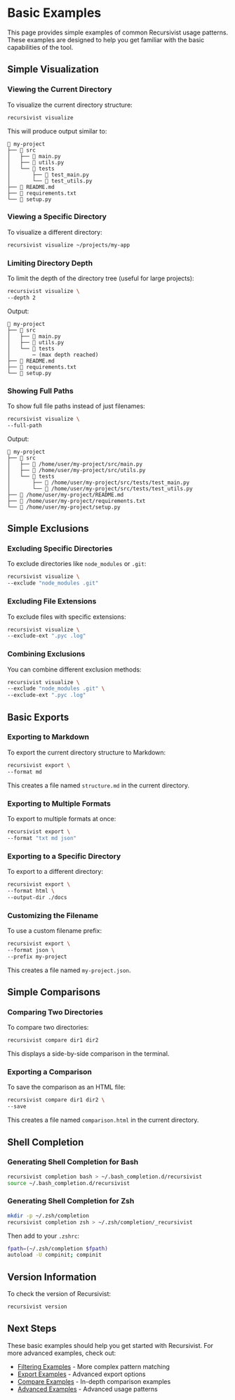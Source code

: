 # Basic Examples

This page provides simple examples of common Recursivist usage patterns. These examples are designed to help you get familiar with the basic capabilities of the tool.

## Simple Visualization

### Viewing the Current Directory

To visualize the current directory structure:

```bash
recursivist visualize
```

This will produce output similar to:

```
📂 my-project
├── 📁 src
│   ├── 📄 main.py
│   ├── 📄 utils.py
│   └── 📁 tests
│       ├── 📄 test_main.py
│       └── 📄 test_utils.py
├── 📄 README.md
├── 📄 requirements.txt
└── 📄 setup.py
```

### Viewing a Specific Directory

To visualize a different directory:

```bash
recursivist visualize ~/projects/my-app
```

### Limiting Directory Depth

To limit the depth of the directory tree (useful for large projects):

```bash
recursivist visualize \
--depth 2
```

Output:

```
📂 my-project
├── 📁 src
│   ├── 📄 main.py
│   ├── 📄 utils.py
│   └── 📁 tests
│       ⋯ (max depth reached)
├── 📄 README.md
├── 📄 requirements.txt
└── 📄 setup.py
```

### Showing Full Paths

To show full file paths instead of just filenames:

```bash
recursivist visualize \
--full-path
```

Output:

```
📂 my-project
├── 📁 src
│   ├── 📄 /home/user/my-project/src/main.py
│   ├── 📄 /home/user/my-project/src/utils.py
│   └── 📁 tests
│       ├── 📄 /home/user/my-project/src/tests/test_main.py
│       └── 📄 /home/user/my-project/src/tests/test_utils.py
├── 📄 /home/user/my-project/README.md
├── 📄 /home/user/my-project/requirements.txt
└── 📄 /home/user/my-project/setup.py
```

## Simple Exclusions

### Excluding Specific Directories

To exclude directories like `node_modules` or `.git`:

```bash
recursivist visualize \
--exclude "node_modules .git"
```

### Excluding File Extensions

To exclude files with specific extensions:

```bash
recursivist visualize \
--exclude-ext ".pyc .log"
```

### Combining Exclusions

You can combine different exclusion methods:

```bash
recursivist visualize \
--exclude "node_modules .git" \
--exclude-ext ".pyc .log"
```

## Basic Exports

### Exporting to Markdown

To export the current directory structure to Markdown:

```bash
recursivist export \
--format md
```

This creates a file named `structure.md` in the current directory.

### Exporting to Multiple Formats

To export to multiple formats at once:

```bash
recursivist export \
--format "txt md json"
```

### Exporting to a Specific Directory

To export to a different directory:

```bash
recursivist export \
--format html \
--output-dir ./docs
```

### Customizing the Filename

To use a custom filename prefix:

```bash
recursivist export \
--format json \
--prefix my-project
```

This creates a file named `my-project.json`.

## Simple Comparisons

### Comparing Two Directories

To compare two directories:

```bash
recursivist compare dir1 dir2
```

This displays a side-by-side comparison in the terminal.

### Exporting a Comparison

To save the comparison as an HTML file:

```bash
recursivist compare dir1 dir2 \
--save
```

This creates a file named `comparison.html` in the current directory.

## Shell Completion

### Generating Shell Completion for Bash

```bash
recursivist completion bash > ~/.bash_completion.d/recursivist
source ~/.bash_completion.d/recursivist
```

### Generating Shell Completion for Zsh

```bash
mkdir -p ~/.zsh/completion
recursivist completion zsh > ~/.zsh/completion/_recursivist
```

Then add to your `.zshrc`:

```bash
fpath=(~/.zsh/completion $fpath)
autoload -U compinit; compinit
```

## Version Information

To check the version of Recursivist:

```bash
recursivist version
```

## Next Steps

These basic examples should help you get started with Recursivist. For more advanced examples, check out:

- [Filtering Examples](filtering.md) - More complex pattern matching
- [Export Examples](export.md) - Advanced export options
- [Compare Examples](compare.md) - In-depth comparison examples
- [Advanced Examples](advanced.md) - Advanced usage patterns
